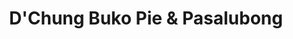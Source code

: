 ---
title: "D'Chung Buko Pie & Pasalubong"
url: /san-fernando/dchung-buko-pie-und-pasalubong/
shop: Süßwaren
---